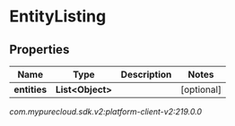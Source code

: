 # EntityListing


## Properties

| Name | Type | Description | Notes |
| ------------ | ------------- | ------------- | ------------- |
| **entities** | **List&lt;Object&gt;** |  |  [optional] |




_com.mypurecloud.sdk.v2:platform-client-v2:219.0.0_
